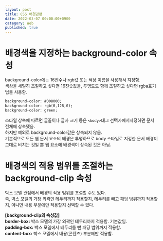 ```yaml
---
layout: post
title: CSS 배경관련
date: 2022-03-07 00:00:00+0900
category: Web
published: true
---
```

# 배경색을 지정하는 background-color 속성
background-color에는 16진수나 rgb값 또는 색상 이름을 사용해서 지정함.  
색상을 세밀히 조절하고 싶다면 16진숫값을, 투명도도 함께 조절하고 싶다면 rgba표기법을 사용함.  
```html
background-color: #008000;
background-color: rgb(0,128,0);
background-color: green;
```
스타일 상속에 따르면 글꼴이나 글자 크기 등은 ```<body>```태그 선택자에서지정하면 문서 전체에 상속됐음.  
하지만 예외로 background-color값은 상속되지 않음.  
기본적으로 모든 웹 문서 요소의 배경은 투명하므로 body 스타일로 지정한 문서 배경이 그대로 비치는 것일 뿐 웹 요소에 배경색이 상속된 것은 아님.  

# 배경색의 적용 범위를 조절하는 background-clip 속성
박스 모델 관점에서 배경의 적용 범위를 조절할 수도 있다.  
즉, 박스 모델의 가장 외곽인 테두리까지 적용할지, 테두리를 빼고 패딩 범위까지 적용할지, 아니면 내용 부분에만 적용할지 선택할 수 있다.  
>
**[background-clip의 속성값]**  
**border-box:** 박스 모델의 가장 외곽인 테두리까지 적용함. 기본값임.  
**padding-box:** 박스 모델에서 테두리를 뺀 패딩 범위까지 적용함.  
**content-box:** 박스 모델에서 내용(콘텐츠) 부분에만 적용함.  

